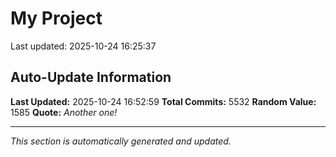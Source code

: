 # My Project


Last updated: 2025-10-24 16:25:37



































































































































































































































































































































































































































































































































































































































































































































































































































































































































































































































































































































































































































































































































































































































































































































































































































































































































































































































































































































































































































































































































































































































































































































































































































































































































































































































































































































































































































































































































































































































































































































































































































































































































































































































































































































































































































































































































































































































































































































































































































































































































































































































































































































































































































































































































































































































































































































































































































































































































































































































































































































































































































































































































































































































































































































































































































































































































































































































































































































































































































































































































































## Auto-Update Information

**Last Updated:** 2025-10-24 16:52:59
**Total Commits:** 5532
**Random Value:** 1585
**Quote:** _Another one!_

---
_This section is automatically generated and updated._